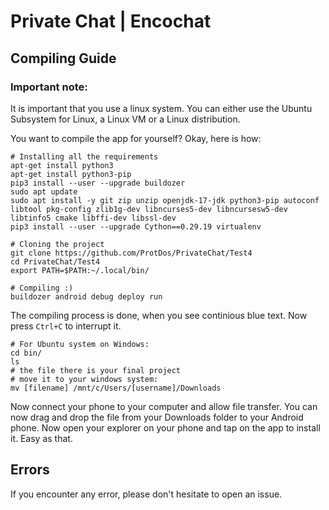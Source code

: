 # Private Chat | Encochat
## Compiling Guide

### Important note:
It is important that you use a linux system. You can either use the Ubuntu Subsystem for Linux, a Linux VM or a Linux distribution.

You want to compile the app for yourself? Okay, here is how:

```
# Installing all the requirements
apt-get install python3
apt-get install python3-pip
pip3 install --user --upgrade buildozer
sudo apt update
sudo apt install -y git zip unzip openjdk-17-jdk python3-pip autoconf libtool pkg-config zlib1g-dev libncurses5-dev libncursesw5-dev libtinfo5 cmake libffi-dev libssl-dev
pip3 install --user --upgrade Cython==0.29.19 virtualenv

# Cloning the project
git clone https://github.com/ProtDos/PrivateChat/Test4
cd PrivateChat/Test4
export PATH=$PATH:~/.local/bin/

# Compiling :)
buildozer android debug deploy run
```
The compiling process is done, when you see continious blue text. Now press `Ctrl+C` to interrupt it.

```
# For Ubuntu system on Windows:
cd bin/
ls
# the file there is your final project
# move it to your windows system:
mv [filename] /mnt/c/Users/[username]/Downloads
```
Now connect your phone to your computer and allow file transfer. You can now drag and drop the file from your Downloads folder to your Android phone. Now open your explorer on your phone and tap on the app to install it. Easy as that.

## Errors
If you encounter any error, please don't hesitate to open an issue.
